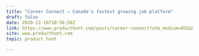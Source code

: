 ```yaml
---
title: "Career Connect — Canada's fastest growing job platform"
draft: false
date: 2020-12-16T10:56:58Z
link: https://www.producthunt.com/posts/career-connect?utm_medium=RSS&utm_source=hune
site: www.producthunt.com
topic: product hunt  

---
```

